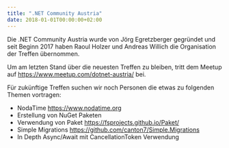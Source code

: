 ```yaml
---
title: ".NET Community Austria"
date: 2018-01-01T00:00:00+02:00
---
```


Die .NET Community Austria wurde von Jörg Egretzberger gegründet und seit Beginn 2017 haben Raoul Holzer und Andreas Willich die Organisation der Treffen übernommen.  

Um am letzten Stand über die neuesten Treffen zu bleiben, tritt dem Meetup auf <https://www.meetup.com/dotnet-austria/> bei.

Für zukünftige Treffen suchen wir noch Personen die etwas zu folgenden Themen vortragen:

- NodaTime <https://www.nodatime.org>
- Erstellung von NuGet Paketen
- Verwendung von Paket <https://fsprojects.github.io/Paket/>
- Simple Migrations <https://github.com/canton7/Simple.Migrations>
- In Depth Async/Await mit CancellationToken Verwendung 